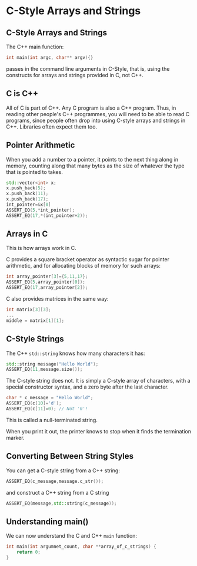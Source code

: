 C-Style Arrays and Strings
==========================

C-Style Arrays and Strings
--------------------------

The C++ main function:

```cpp
int main(int argc, char** argv){}
```

passes in the command line arguments in C-Style, that is,
using the constructs for arrays and strings provided in C,
not C++.

C is C++
--------

All of C is part of C++. Any C program is also a C++ program.
Thus, in reading other people's C++ programmes, you will
need to be able to read C programs, since people often drop into using
C-style arrays and strings in C++. Libraries often expect them too.

Pointer Arithmetic
------------------

When you add a number to a pointer, it points to the next thing along in memory, 
counting along that many bytes as the size of whatever the type that is pointed to takes.

``` cpp
std::vector<int> x;
x.push_back(5);
x.push_back(11);
x.push_back(17);
int_pointer=&x[0]
ASSERT_EQ(5,*int_pointer);
ASSERT_EQ(17,*(int_pointer+2));
```

Arrays in C
-----------

This is how arrays work in C.

C provides a square bracket operator as syntactic sugar for pointer arithmetic, and for
allocating blocks of memory for such arrays:

``` c
int array_pointer[3]={5,11,17};
ASSERT_EQ(5,array_pointer[0]);
ASSERT_EQ(17,array_pointer[2]);
```

C also provides matrices in the same way:

``` c
int matrix[3][3];
...
middle = matrix[1][1];
```

C-Style Strings
---------------

The C++ `std::string` knows how many characters it has:
``` cpp
std::string message("Hello World");
ASSERT_EQ(11,message.size());
```

The C-style string does not. It is simply a C-style array of characters,
with a special constructor syntax, and a zero byte after the last character.
``` c
char * c_message = "Hello World";
ASSERT_EQ(c[10]='d');
ASSERT_EQ(c[11]=0); // Not '0'!
```
This is called a null-terminated string. 

When you print it out, the printer knows to stop when it finds the termination marker.

Converting Between String Styles
--------------------------------

You can get a C-style string from a C++ string:

``` cpp
ASSERT_EQ(c_message,message.c_str());
```

and construct a C++ string from a C string
``` cpp
ASSERT_EQ(message,std::string(c_message));
```

Understanding main()
--------------------

We can now understand the C and C++ `main` function:

``` cpp
int main(int argumnet_count, char **array_of_c_strings) {
	return 0;
}
```

